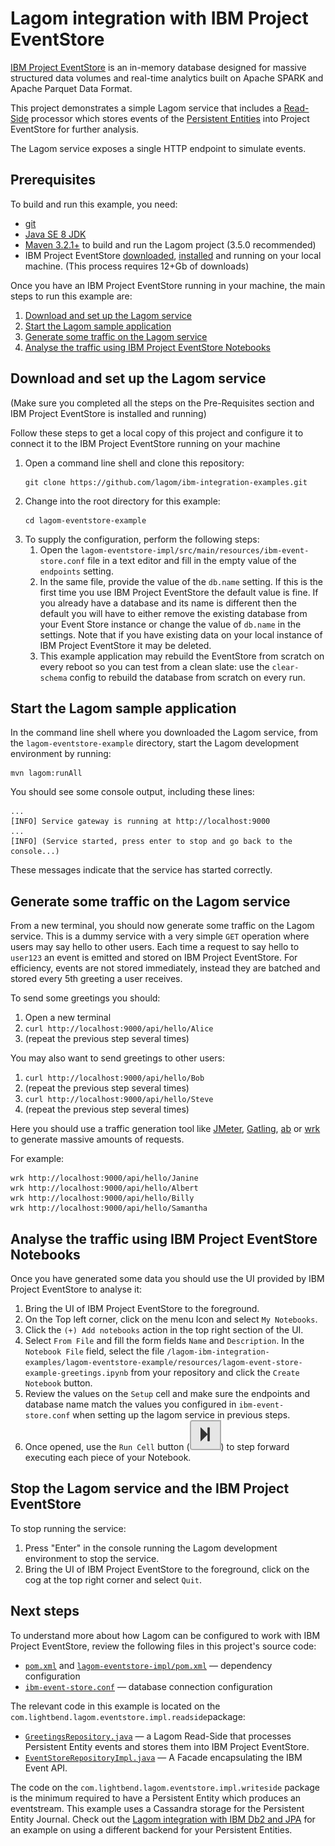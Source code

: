 # Lagom integration with IBM Project EventStore

[IBM Project EventStore](https://www.ibm.com/us-en/marketplace/project-eventstore) is an in-memory database designed for massive structured data volumes and real-time analytics built on Apache SPARK and Apache Parquet Data Format. 

This project demonstrates a simple Lagom service that includes a [Read-Side](https://www.lagomframework.com/documentation/current/java/ReadSide.html) processor which stores events of the [Persistent Entities](https://www.lagomframework.com/documentation/1.3.x/java/PersistentEntity.html) into Project EventStore for further analysis.

The Lagom service exposes a single HTTP endpoint to simulate events.

## Prerequisites

To build and run this example, you need:

- [git](https://git-scm.com/)
- [Java SE 8 JDK](http://www.oracle.com/technetwork/java/javase/overview/index.html)
- [Maven 3.2.1+](https://maven.apache.org/) to build and run the Lagom project (3.5.0 recommended)
- IBM Project EventStore [downloaded](https://github.com/IBMProjectEventStore/EventStore-DeveloperPreview/releases/tag/1.1.1), [installed](https://www.ibm.com/support/knowledgecenter/SSGNPV/eventstore/desktop/welcome.html) and running on your local machine. (This process requires 12+Gb of downloads)

Once you have an IBM Project EventStore running in your machine, the main steps to run this example are:

1.  [Download and set up the Lagom service](#download-and-set-up-the-lagom-service)
2.  [Start the Lagom sample application](#start-the-lagom-sample-application)
3.  [Generate some traffic on the Lagom service](#generate-some-traffic-on-the-lagom-service)
4.  [Analyse the traffic using IBM Project EventStore Notebooks](#analyse-the-traffic-using-ibm-project-eventstore-notebooks)

## Download and set up the Lagom service

(Make sure you completed all the steps on the Pre-Requisites section and IBM Project EventStore is installed and running)

Follow these steps to get a local copy of this project and configure it to connect it to the IBM Project EventStore running on your machine

1.  Open a command line shell and clone this repository:
    ```
    git clone https://github.com/lagom/ibm-integration-examples.git
    ```
2.  Change into the root directory for this example:
    ```
    cd lagom-eventstore-example
    ```
3.  To supply the configuration, perform the following steps:
    1. Open the `lagom-eventstore-impl/src/main/resources/ibm-event-store.conf` file in a text editor and fill in the empty value of the `endpoints` setting.
    2. In the same file, provide the value of the `db.name` setting. If this is the first time you use IBM Project EventStore the default value is fine. If you already have a database and its name is different then the default you will have to either remove the existing database from your Event Store instance or change the value of `db.name` in the settings. Note that if you have existing data on your local instance of IBM Project EventStore it may be deleted.
    3. This example application may rebuild the EventStore from scratch on every reboot so you can test from a clean slate: use the `clear-schema` config to rebuild the database from scratch on every run.


## Start the Lagom sample application

In the command line shell where you downloaded the Lagom service, from the `lagom-eventstore-example` directory, start the Lagom development environment by running:

```
mvn lagom:runAll
```

You should see some console output, including these lines:

```
...
[INFO] Service gateway is running at http://localhost:9000
...
[INFO] (Service started, press enter to stop and go back to the console...)
```

These messages indicate that the service has started correctly.


## Generate some traffic on the Lagom service

From a new terminal, you should now generate some traffic on the Lagom service. This is a dummy service with a very simple `GET` operation where users may say hello to other users. Each time a request to say hello to `user123` an event is emitted and stored on IBM Project EventStore. For efficiency, events are not stored immediately, instead they are batched and stored every 5th greeting a user receives.

To send some greetings you should:

1.  Open a new terminal
2.  `curl http://localhost:9000/api/hello/Alice` 
3.  (repeat the previous step several times)

You may also want to send greetings to other users:

1.  `curl http://localhost:9000/api/hello/Bob` 
2.  (repeat the previous step several times)
3.  `curl http://localhost:9000/api/hello/Steve` 
4.  (repeat the previous step several times)


Here you should use a traffic generation tool like [JMeter](http://jmeter.apache.org/), [Gatling](http://gatling.io/), [ab](https://httpd.apache.org/docs/2.4/programs/ab.html) or [wrk](https://github.com/wg/wrk) to generate massive amounts of requests.

For example:

```
wrk http://localhost:9000/api/hello/Janine
wrk http://localhost:9000/api/hello/Albert
wrk http://localhost:9000/api/hello/Billy
wrk http://localhost:9000/api/hello/Samantha
```

## Analyse the traffic using IBM Project EventStore Notebooks

Once you have generated some data you should use the UI provided by IBM Project EventStore to analyse it:

1.  Bring the UI of IBM Project EventStore to the foreground.
2.  On the Top left corner, click on the menu Icon and select `My Notebooks`.
3.  Click the `(+) Add notebooks` action in the top right section of the UI.
4.  Select `From File` and fill the form fields `Name` and `Description`. In the `Notebook File` field, select the file `/lagom-ibm-integration-examples/lagom-eventstore-example/resources/lagom-event-store-example-greetings.ipynb` from your repository and click the `Create Notebook` button.
5.  Review the values on the `Setup` cell and make sure the endpoints and database name match the values you configured in `ibm-event-store.conf` when setting up the lagom service in previous steps.
6.  Once opened, use the `Run Cell` button (![](docs/imgs/run-cells.png)) to step forward executing each piece of your Notebook.



## Stop the Lagom service and the IBM Project EventStore

To stop running the service:

1.  Press "Enter" in the console running the Lagom development environment to stop the service.
2.  Bring the UI of IBM Project EventStore to the foreground, click on the cog at the top right corner and select `Quit`.


## Next steps

To understand more about how Lagom can be configured to work with IBM Project EventStore, review the following files in this project's source code:

- [`pom.xml`](pom.xml) and [`lagom-eventstore-impl/pom.xml`](lagom-eventstore-impl/pom.xml) — dependency configuration
- [`ibm-event-store.conf`](lagom-eventstore-impl/src/main/resources/ibm-event-store.conf) — database connection configuration

The relevant code in this example is located on the `com.lightbend.lagom.eventstore.impl.readside`package:

- [`GreetingsRepository.java`](lagom-eventstore-impl/src/main/java/com/lightbend/lagom/eventstore/impl/readside/GreetingsRepository.java) — a Lagom Read-Side that processes Persistent Entity events and stores them into IBM Project EventStore.
- [`EventStoreRepositoryImpl.java`](lagom-eventstore-impl/src/main/java/com/lightbend/lagom/eventstore/impl/readside/EventStoreRepositoryImpl.java) — A Facade encapsulating the IBM Event API.

The code on the `com.lightbend.lagom.eventstore.impl.writeside` package is the minimum required to have a Persistent Entity which produces an eventstream. This example uses a Cassandra storage for the Persistent Entity Journal. Check out the [Lagom integration with IBM Db2 and JPA](../lagom-jpa-db2-example/README.md) for an example on using a different backend for your Persistent Entities.
